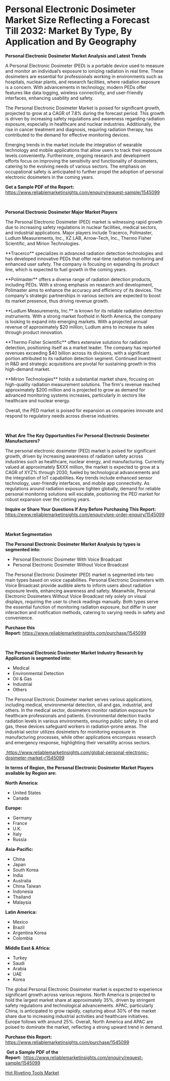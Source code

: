 <p><h1>Personal Electronic Dosimeter Market Size Reflecting a Forecast Till 2032: Market By Type, By Application and By Geography</h1></p><p><strong>Personal Electronic Dosimeter Market Analysis and Latest Trends</strong></p>
<p><p>A Personal Electronic Dosimeter (PED) is a portable device used to measure and monitor an individual’s exposure to ionizing radiation in real time. These dosimeters are essential for professionals working in environments such as hospitals, nuclear plants, and research facilities, where radiation exposure is a concern. With advancements in technology, modern PEDs offer features like data logging, wireless connectivity, and user-friendly interfaces, enhancing usability and safety.</p><p>The Personal Electronic Dosimeter Market is poised for significant growth, projected to grow at a CAGR of 7.8% during the forecast period. This growth is driven by increasing safety regulations and awareness regarding radiation exposure, especially in healthcare and nuclear industries. Additionally, the rise in cancer treatment and diagnosis, requiring radiation therapy, has contributed to the demand for effective monitoring devices. </p><p>Emerging trends in the market include the integration of wearable technology and mobile applications that allow users to track their exposure levels conveniently. Furthermore, ongoing research and development efforts focus on improving the sensitivity and functionality of dosimeters, catering to the evolving needs of various sectors. The emphasis on occupational safety is anticipated to further propel the adoption of personal electronic dosimeters in the coming years.</p></p>
<p><strong>Get a Sample PDF of the Report:&nbsp;</strong> <a href="https://www.reliablemarketinsights.com/enquiry/request-sample/1545099?utm_campaign=2181&utm_medium=2&utm_source=Github&utm_content=ia&utm_term=08042025&utm_id=personal-electronic-dosimeter">https://www.reliablemarketinsights.com/enquiry/request-sample/1545099</a></p>
<p>&nbsp;</p>
<p><strong>Personal Electronic Dosimeter Major Market Players</strong></p>
<p><p>The Personal Electronic Dosimeter (PED) market is witnessing rapid growth due to increasing safety regulations in nuclear facilities, medical sectors, and industrial applications. Major players include Tracerco, Polimaster, Ludlum Measurements, Inc., XZ LAB, Arrow-Tech, Inc., Thermo Fisher Scientific, and Mirion Technologies.</p><p>**Tracerco** specializes in advanced radiation detection technologies and has developed innovative PEDs that offer real-time radiation monitoring and enhanced user safety. The company is focusing on expanding its product line, which is expected to fuel growth in the coming years.</p><p>**Polimaster** offers a diverse range of radiation detection products, including PEDs. With a strong emphasis on research and development, Polimaster aims to enhance the accuracy and efficiency of its devices. The company's strategic partnerships in various sectors are expected to boost its market presence, thus driving revenue growth.</p><p>**Ludlum Measurements, Inc.** is known for its reliable radiation detection instruments. With a strong market foothold in North America, the company is looking to expand into emerging markets. With a projected annual revenue of approximately $20 million, Ludlum aims to increase its sales through product innovation.</p><p>**Thermo Fisher Scientific** offers extensive solutions for radiation detection, positioning itself as a market leader. The company has reported revenues exceeding $40 billion across its divisions, with a significant portion attributed to its radiation detection segment. Continued investment in R&D and strategic acquisitions are pivotal for sustaining growth in this high-demand market.</p><p>**Mirion Technologies** holds a substantial market share, focusing on high-quality radiation measurement solutions. The firm's revenue reached approximately $200 million and is projected to grow as demand for advanced monitoring systems increases, particularly in sectors like healthcare and nuclear energy.</p><p>Overall, the PED market is poised for expansion as companies innovate and respond to regulatory needs across diverse industries.</p></p>
<p>&nbsp;</p>
<p><strong>What Are The Key Opportunities For Personal Electronic Dosimeter Manufacturers?</strong></p>
<p><p>The personal electronic dosimeter (PED) market is poised for significant growth, driven by increasing awareness of radiation safety across industries such as healthcare, nuclear energy, and manufacturing. Currently valued at approximately $XXX million, the market is expected to grow at a CAGR of XYZ% through 2030, fueled by technological advancements and the integration of IoT capabilities. Key trends include enhanced sensor technology, user-friendly interfaces, and mobile app connectivity. As regulations around radiation exposure tighten globally, demand for reliable personal monitoring solutions will escalate, positioning the PED market for robust expansion over the coming years.</p></p>
<p><strong>Inquire or Share Your Questions If Any Before Purchasing This Report:</strong> <a href="https://www.reliablemarketinsights.com/enquiry/pre-order-enquiry/1545099?utm_campaign=2181&utm_medium=2&utm_source=Github&utm_content=ia&utm_term=08042025&utm_id=personal-electronic-dosimeter">https://www.reliablemarketinsights.com/enquiry/pre-order-enquiry/1545099</a></p>
<p>&nbsp;</p>
<p><strong>Market Segmentation</strong></p>
<p><strong>The Personal Electronic Dosimeter Market Analysis by types is segmented into:</strong></p>
<p><ul><li>Personal Electronic Dosimeter With Voice Broadcast</li><li>Personal Electronic Dosimeter Without Voice Broadcast</li></ul></p>
<p><p>The Personal Electronic Dosimeter (PED) market is segmented into two main types based on voice capabilities. Personal Electronic Dosimeters with Voice Broadcast provide audible alerts to inform users about radiation exposure levels, enhancing awareness and safety. Meanwhile, Personal Electronic Dosimeters Without Voice Broadcast rely solely on visual displays, requiring the user to check readings manually. Both types serve the essential function of monitoring radiation exposure, but differ in user interaction and notification methods, catering to varying needs in safety and convenience.</p></p>
<p><strong>Purchase this Report:&nbsp;</strong><a href="https://www.reliablemarketinsights.com/purchase/1545099?utm_campaign=2181&utm_medium=2&utm_source=Github&utm_content=ia&utm_term=08042025&utm_id=personal-electronic-dosimeter">https://www.reliablemarketinsights.com/purchase/1545099</a></p>
<p>&nbsp;</p>
<p><strong>The Personal Electronic Dosimeter Market Industry Research by Application is segmented into:</strong></p>
<p><ul><li>Medical</li><li>Environmental Detection</li><li>Oil & Gas</li><li>Industrial</li><li>Others</li></ul></p>
<p><p>The Personal Electronic Dosimeter market serves various applications, including medical, environmental detection, oil and gas, industrial, and others. In the medical sector, dosimeters monitor radiation exposure for healthcare professionals and patients. Environmental detection tracks radiation levels in various environments, ensuring public safety. In oil and gas, these devices safeguard workers in radiation-prone areas. The industrial sector utilizes dosimeters for monitoring exposure in manufacturing processes, while other applications encompass research and emergency response, highlighting their versatility across sectors.</p></p>
<p><a href="https://www.reliablemarketinsights.com/global-personal-electronic-dosimeter-market-r1545099?utm_campaign=2181&utm_medium=2&utm_source=Github&utm_content=ia&utm_term=08042025&utm_id=personal-electronic-dosimeter">&nbsp;https://www.reliablemarketinsights.com/global-personal-electronic-dosimeter-market-r1545099</a></p>
<p><strong>In terms of Region, the Personal Electronic Dosimeter Market Players available by Region are:</strong></p>
<p>
    <p> <strong> North America: </strong>
        <ul>
            <li>United States</li>
            <li>Canada</li>
        </ul>
        </p> 
    <p> <strong> Europe: </strong>
        <ul>
            <li>Germany</li>
            <li>France</li>
            <li>U.K.</li>
            <li>Italy</li>
            <li>Russia</li>
        </ul>
        </p> 
    <p> <strong> Asia-Pacific: </strong>
        <ul>
            <li>China</li>
            <li>Japan</li>
            <li>South Korea</li>
            <li>India</li>
            <li>Australia</li>
            <li>China Taiwan</li>
            <li>Indonesia</li>
            <li>Thailand</li>
            <li>Malaysia</li>
        </ul>
        </p> 
    <p> <strong> Latin America: </strong>
        <ul>
            <li>Mexico</li>
            <li>Brazil</li>
            <li>Argentina Korea</li>
            <li>Colombia</li>
        </ul>
        </p> 
    <p> <strong> Middle East & Africa: </strong>
        <ul>
            <li>Turkey</li>
            <li>Saudi</li>
            <li>Arabia</li>
            <li>UAE</li>
            <li>Korea</li>
        </ul>
    </p>
    </p>
<p><p>The global Personal Electronic Dosimeter market is expected to experience significant growth across various regions. North America is projected to hold the largest market share at approximately 35%, driven by stringent safety regulations and technological advancements. APAC, particularly China, is anticipated to grow rapidly, capturing about 30% of the market share due to increasing industrial activities and healthcare initiatives. Europe follows with around 25%. Overall, North America and APAC are poised to dominate the market, reflecting a strong upward trend in demand.</p></p>
<p><strong>Purchase this Report: </strong><a href="https://www.reliablemarketinsights.com/purchase/1545099?utm_campaign=2181&utm_medium=2&utm_source=Github&utm_content=ia&utm_term=08042025&utm_id=personal-electronic-dosimeter">https://www.reliablemarketinsights.com/purchase/1545099</a></p>
<p>&nbsp;<strong>Get a Sample PDF of the Report:&nbsp;&nbsp;</strong><a href="https://www.reliablemarketinsights.com/enquiry/request-sample/1545099?utm_campaign=2181&utm_medium=2&utm_source=Github&utm_content=ia&utm_term=08042025&utm_id=personal-electronic-dosimeter">https://www.reliablemarketinsights.com/enquiry/request-sample/1545099</a></p>
<p><strong></strong></p>
<p><p><a href="https://github.com/signallaikun/Market-Research-Report-List-1/blob/main/hot-riveting-tools-market.md?utm_campaign=2181&utm_medium=2&utm_source=Github&utm_content=ia&utm_term=08042025&utm_id=personal-electronic-dosimeter">Hot Riveting Tools Market</a></p></p>